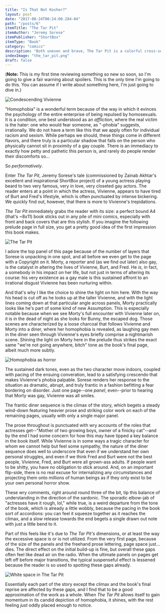 ```yaml
---
title: "Is That Not Kosher?"
layout: post
date: "2017-08-24T00:24:00.284-04"
path: "/posts/6"
itemTitle: "The Tar Pit"
itemAuthor: "Jeremy Sorese"
itemPublisher: "ShortBox"
itemType: "Book"
category: "comics"
description: "Both uneven and brave, The Tar Pit is a colorful cross-section of homophobia in fits and starts."
indexImage: "the_tar_pit.png"
draft: false
--- 
```


(**Note:** This is my first time reviewing something so new so soon, so I'm going to give a fair warning about spoilers. This is the only time I'm going to do this. You can assume if I write about something here, I'm just going to dive in.)

![Condescending Vivienne](condescending.jpg)

"Homophobia" is a wonderful term because of the way in which it evinces the psychology of the entire enterprise of being repulsed by homosexuals. It is a condition, one best understood as an _affliction_, where the real victim is the hater: one who would fear someone, as "-phobia" suggests, irrationally. We do not have a term like this that we apply often for individual racism and sexism. While perhaps we should, these things come in different flavors, and there truly is a particular shadow that falls on the person who physically cannot sit in proximity of a gay couple. There is an immediacy to exactly how petty and pathetic this person is, and rarely do people render their discomforts so...

So _performatively_.

Enter _The Tar Pit_, Jeremy Sorese's tale (commissioned by Zainab Akhtar's excellent and inspirational ShortBox project) of a young actress playing beard to two very famous, very in love, very closeted gay actors. The reader enters at a point in which the actress, Vivienne, appears to have tired of Burt and Fred's lifestyle, which is often punctuated by intense bickering. We quickly find out, however, that there is more to Vivienne's trepidations.

_The Tar Pit_ immediately grabs the reader with its size: a perfect bound A4 (that's ~8x11) book sticks out in any pile of mini comics, especially with front and back covers that are this stylish.  If you imagine the following prelude page in full size, you get a pretty good idea of the first impression this book makes.

![The Tar Pit](the_tar_pit.png)

I adore the top panel of this page because of the number of layers that Sorese is unpacking in one spot, and all before we even get to the page with a Copyright on it. Morty, a reporter and (as we find out later) also gay, is the catalyst in altering the lives of Vivienne, Burt, and Fred. He _is_, in fact, a somebody in his impact on her life, but not just in terms of altering its course: his very existence as a gay male is this sustained affront to an irrational disgust Vivienne has been nurturing within.

And that's why I like the choice to shine the light on him here. With the way his head is cut off as he looks up at the taller Vivienne, and with the light lines coming down at that particular angle across panels, Morty practically looks like he's part of some kind of new Assumption.  This is especially notable because when we see Morty's full encounter with Vivienne later on, it is in the dead of night as she looks for Bunny, the escaped dog. Those scenes are characterized by a loose charcoal that follows Vivienne and Morty into a diner, where her homophobia is revealed, as laughing gay men in the diner seen through Vivienne's eyes briefly comprise a nightmarish scene. Shining the light on Morty here in the prelude thus strikes the exact same "we're not going anywhere, bitch" tone as the book's final page, albeit much more subtly.

![Homophobia as horror](homo_horror.jpg)

The sustained dark tones, even as the two character move indoors, coupled with pacing of the ensuing converation, lead to a satisfying crescendo that makes Vivienne's phobia palpable. Sorese renders her response to the situation as dramatic, abrupt, and truly frantic in a fashion befitting a fear bordering on disorder. Just one page--one _panel_, even--prior to hearing that Morty was gay, Vivienne was all smiles.

The frantic diner sequence is the climax of the story, which begets a steady wind-down featuring heavier prose and striking color work on each of the remaining pages, usually with only a single major panel. 

The prose throughout is punctuated with wry accounts of the roles that actresses get--"Mother of two growing boys, owner of a finicky cat"--and by the end I had some concern for how this may have tipped a key balance in the book itself. While Vivienne is in some ways a tragic character for whom we cannot help but feel some sympathy, the nature of the diner sequence does well to underscore that even if we understand her own personal struggles, and even if we think Fred and Burt were not the best people, Vivienne, Fred, and Burt were all grown-ass adults. If people want to be shitty, you have no obligation to stick around. And, on an important flip-side, there is no real excuse for internalizing any circumstances and projecting them onto millions of human beings as if they only exist to be your own personal horror show.

These wry comments, right around round three of the bit, tip this balance of understanding in the direction of the sardonic. The sporadic elbow-jab of "actresses have it rough, lol," while true, is a weird departure from the tone of the book, which is already a little wobbly, because the pacing in the book sort of accordions: you can feel it squeeze together as it reaches the climax, and a slow release towards the end begets a single drawn out note with just a little bend to it.


Part of this feels like it's due to _The Tar Pit's_ dimensions, or at least the way the excessive space is or is not utilized. From the very first page, because of the size of the panels and the freehand prose lettering, page space just... dies. The direct effect on the initial build-up is fine, but overall these gaps often feel like dead air on the radio. When the ultimate panels on pages get left off before major transitions, the typical suspenseful effect is lessened because the reader is so used to spotting these gaps already. 

![White space in The Tar Pit](white_space.jpg)

Essentially each part of the story except the climax and the book's final reprise are affected by these gaps, and I find that to be a good approximation of the work as a whole. When _The Tar Pit_ allows itself to gain momentum in its candid depiction of homophobia, it shines, with the rest feeling _just_ oddly placed enough to notice.